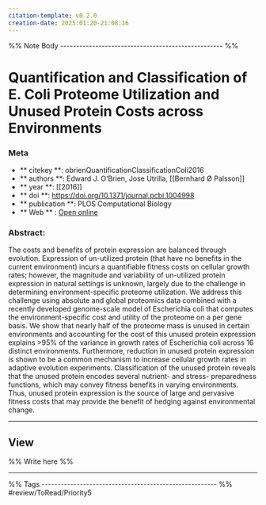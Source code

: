 ```yaml
---
citation-template: v0.2.0
creation-date: 2025:01:20-21:08:16
---
```


%% Note Body --------------------------------------------------- %%
# Quantification and Classification of E. Coli Proteome Utilization and Unused Protein Costs across Environments

### Meta
- ** citekey **: obrienQuantificationClassificationColi2016
- ** authors **: Edward J. O’Brien, Jose Utrilla, [[Bernhard Ø Palsson]]
- ** year **: [[2016]]
- ** doi **: https://doi.org/10.1371/journal.pcbi.1004998
- ** publication **: PLOS Computational Biology
- ** Web ** : [Open online](https://journals.plos.org/ploscompbiol/article?id=10.1371/journal.pcbi.1004998)


### Abstract:
The costs and benefits of protein expression are balanced through evolution. Expression of un-utilized protein (that have no benefits in the current environment) incurs a quantifiable fitness costs on cellular growth rates; however, the magnitude and variability of un-utilized protein expression in natural settings is unknown, largely due to the challenge in determining environment-specific proteome utilization. We address this challenge using absolute and global proteomics data combined with a recently developed genome-scale model of Escherichia coli that computes the environment-specific cost and utility of the proteome on a per gene basis. We show that nearly half of the proteome mass is unused in certain environments and accounting for the cost of this unused protein expression explains >95% of the variance in growth rates of Escherichia coli across 16 distinct environments. Furthermore, reduction in unused protein expression is shown to be a common mechanism to increase cellular growth rates in adaptive evolution experiments. Classification of the unused protein reveals that the unused protein encodes several nutrient- and stress- preparedness functions, which may convey fitness benefits in varying environments. Thus, unused protein expression is the source of large and pervasive fitness costs that may provide the benefit of hedging against environmental change.

___

## View

%% Write here %%





___
%% Tags  ------------------------------------------------------- %%
#review/ToRead/Priority5